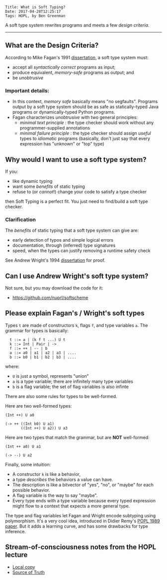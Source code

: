     Title: What is Soft Typing?
    Date: 2017-04-28T12:25:17
    Tags: HOPL, by Ben Greenman

<!-- more -->

A soft type system rewrites programs and meets a few _design criteria_.

- - -

## What are the Design Criteria?

According to Mike Fagan's 1991 [dissertation](https://github.com/nuprl/hopl-s2017/tree/master/soft-typing/papers),
 a soft type system must:

- accept all _syntactically correct_ programs as input;
- produce equivalent, _memory-safe_ programs as output; and
- be _unobtrusive_


### Important details:

- In this context, _memory safe_ basically means "no segfaults".
  Programs output by a soft type system should be as safe as statically-typed
  Java programs or dynamically-typed Python programs.
- Fagan characterizes _unobtrusive_ with two general principles:
  * _minimal text principle_ : the type checker should work without any programmer-supplied annotations
  * _minimal failure principle_ : the type checker should assign _useful_ types to _idiomatic_ programs
    (basically, don't just say that every expression has "unknown" or "top" type)


## Why would I want to use a soft type system?

If you:

- like dynamic typing
- want some _benefits_ of static typing
- refuse to (or _cannot_!) change your code to satisfy a type checker

then Soft Typing is a perfect fit.
You just need to find/build a soft type checker.

### Clarification

The _benefits_ of static typing that a soft type system can give are:

- early detection of typos and simple logical errors
- documentation, through (inferred) type signatures
- speed, when the types can justify removing a runtime safety check

See Andrew Wright's 1994 [dissertation](https://github.com/nuprl/hopl-s2017/tree/master/soft-typing/papers) for proof.


## Can I use Andrew Wright's soft type system?

Not sure, but you may download the code for it:

- <https://github.com/nuprl/softscheme>


## Please explain Fagan's / Wright's soft types

Types `t` are made of constructors `k`, flags `f`, and type variables `a`.
The grammar for types is basically:

```
  t ::= a | (k f t ...) U t
  k ::= Int | Pair | ->
  f ::= ++ | -- | b
  a ::= a0 | a1 | a2 | a3 | ....
  b ::= b0 | b1 | b2 | b3 | ....
```

where:

- `U` is just a symbol, represents "union"
- `a` is a type variable; there are infinitely many type variables
- `b` is a flag variable; the set of flag variables is also infinte

There are also some rules for types to be well-formed.

Here are two well-formed types:

```
(Int ++) U a0

(-> ++ ((Int b0) U a1)
       ((Int ++) U a2)) U a3
```

Here are two types that match the grammar, but are **NOT** well-formed:

```
(Int ++ a0) U a1

(-> --) U a2
```

Finally, some intuition:

- A constructor `k` is like a behavior,
- a type _describes_ the behaviors a value can have.
- The description is like a bitvector of "yes", "no", or "maybe" for each possible behavior.
- A flag variable is the way to say "maybe".
- Every type ends with a type variable because every typed expression might
  flow to a context that expects a more general type.

The type and flag variables let Fagan and Wright encode subtyping using
 polymorphism.
It's a very cool idea, introduced in Didier Remy's
 [POPL 1989 paper](https://github.com/nuprl/hopl-s2017/tree/master/soft-typing/papers).
But it adds a learning curve, and has some drawbacks for type inference.


## Stream-of-consciousness notes from the HOPL lecture

- [Local copy](/blog/static/soft-typing.pdf)
- [Source of Truth](https://github.com/nuprl/hopl-s2017/tree/master/soft-typing)
